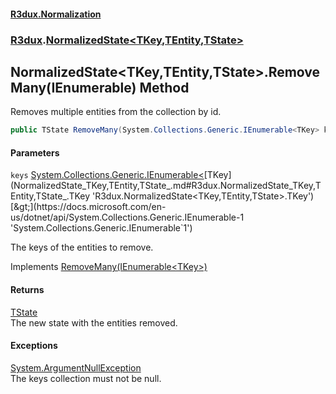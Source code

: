 #### [R3dux.Normalization](R3dux.Normalization.md 'R3dux.Normalization')
### [R3dux](R3dux.Normalization.md#R3dux 'R3dux').[NormalizedState&lt;TKey,TEntity,TState&gt;](NormalizedState_TKey,TEntity,TState_.md 'R3dux.NormalizedState<TKey,TEntity,TState>')

## NormalizedState<TKey,TEntity,TState>.RemoveMany(IEnumerable<TKey>) Method

Removes multiple entities from the collection by id.

```csharp
public TState RemoveMany(System.Collections.Generic.IEnumerable<TKey> keys);
```
#### Parameters

<a name='R3dux.NormalizedState_TKey,TEntity,TState_.RemoveMany(System.Collections.Generic.IEnumerable_TKey_).keys'></a>

`keys` [System.Collections.Generic.IEnumerable&lt;](https://docs.microsoft.com/en-us/dotnet/api/System.Collections.Generic.IEnumerable-1 'System.Collections.Generic.IEnumerable`1')[TKey](NormalizedState_TKey,TEntity,TState_.md#R3dux.NormalizedState_TKey,TEntity,TState_.TKey 'R3dux.NormalizedState<TKey,TEntity,TState>.TKey')[&gt;](https://docs.microsoft.com/en-us/dotnet/api/System.Collections.Generic.IEnumerable-1 'System.Collections.Generic.IEnumerable`1')

The keys of the entities to remove.

Implements [RemoveMany(IEnumerable&lt;TKey&gt;)](INormalizedStateCollectionMethods_TKey,TEntity,TState_.RemoveMany(IEnumerable_TKey_).md 'R3dux.INormalizedStateCollectionMethods<TKey,TEntity,TState>.RemoveMany(System.Collections.Generic.IEnumerable<TKey>)')

#### Returns
[TState](NormalizedState_TKey,TEntity,TState_.md#R3dux.NormalizedState_TKey,TEntity,TState_.TState 'R3dux.NormalizedState<TKey,TEntity,TState>.TState')  
The new state with the entities removed.

#### Exceptions

[System.ArgumentNullException](https://docs.microsoft.com/en-us/dotnet/api/System.ArgumentNullException 'System.ArgumentNullException')  
The keys collection must not be null.